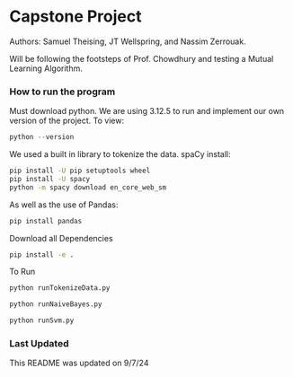 # Capstone Project
Authors: Samuel Theising, JT Wellspring, and Nassim Zerrouak.

Will be following the footsteps of Prof. Chowdhury and testing a Mutual Learning Algorithm.
### How to run the program
Must download python. We are using 3.12.5 to run and implement our own version of the project. To view:
```python
python --version
```
We used a built in library to tokenize the data. spaCy install:
```bash
pip install -U pip setuptools wheel
pip install -U spacy
python -m spacy download en_core_web_sm
```
As well as the use of Pandas:
```bash
pip install pandas
```
Download all Dependencies
```bash
pip install -e .
```
To Run
```bash
python runTokenizeData.py

python runNaiveBayes.py

python runSvm.py
```
### Last Updated
This README was updated on 9/7/24
